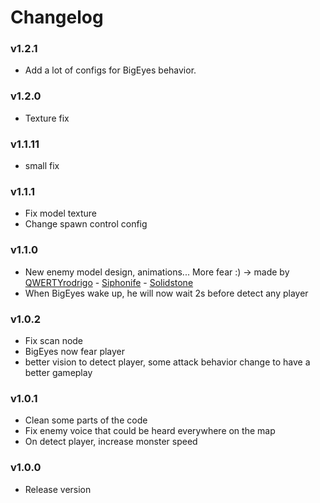 # Changelog

### v1.2.1

- Add a lot of configs for BigEyes behavior.

### v1.2.0

- Texture fix

### v1.1.11

- small fix

### v1.1.1

- Fix model texture
- Change spawn control config

### v1.1.0

- New enemy model design, animations... More fear :) -> made by [QWERTYrodrigo](https://www.youtube.com/watch?v=eD1mFxvIL5w) -
  [Siphonife](https://www.artstation.com/siphonife) -
  [Solidstone](https://ko-fi.com/solidstonee)
- When BigEyes wake up, he will now wait 2s before detect any player

### v1.0.2

- Fix scan node
- BigEyes now fear player
- better vision to detect player, some attack behavior change to have a better gameplay

### v1.0.1

- Clean some parts of the code
- Fix enemy voice that could be heard everywhere on the map
- On detect player, increase monster speed

### v1.0.0

- Release version

